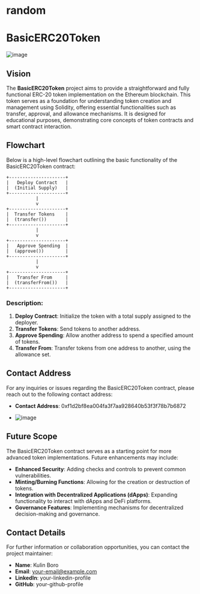 # random


# BasicERC20Token
![image](https://github.com/user-attachments/assets/6a3c5c18-2a67-4100-a592-05e92afa92bd)


## Vision

The **BasicERC20Token** project aims to provide a straightforward and fully functional ERC-20 token implementation on the Ethereum blockchain. This token serves as a foundation for understanding token creation and management using Solidity, offering essential functionalities such as transfer, approval, and allowance mechanisms. It is designed for educational purposes, demonstrating core concepts of token contracts and smart contract interaction.

## Flowchart

Below is a high-level flowchart outlining the basic functionality of the BasicERC20Token contract:

```
+---------------------+
|   Deploy Contract   |
|  (Initial Supply)   |
+---------------------+
           |
           v
+---------------------+
|  Transfer Tokens    |
|  (transfer())       |
+---------------------+
           |
           v
+---------------------+
|   Approve Spending  |
|  (approve())        |
+---------------------+
           |
           v
+---------------------+
|   Transfer From     |
|  (transferFrom())   |
+---------------------+
```

### Description:

1. **Deploy Contract**: Initialize the token with a total supply assigned to the deployer.
2. **Transfer Tokens**: Send tokens to another address.
3. **Approve Spending**: Allow another address to spend a specified amount of tokens.
4. **Transfer From**: Transfer tokens from one address to another, using the allowance set.

## Contact Address

For any inquiries or issues regarding the BasicERC20Token contract, please reach out to the following contact address:

- **Contact Address**: 0xf1d2bf8ea004fa3f7aa928640b53f3f78b7b6872

- ![image](https://github.com/user-attachments/assets/24adb062-f3d2-41ed-9de1-b6e4e9869faf)


## Future Scope

The BasicERC20Token contract serves as a starting point for more advanced token implementations. Future enhancements may include:

- **Enhanced Security**: Adding checks and controls to prevent common vulnerabilities.
- **Minting/Burning Functions**: Allowing for the creation or destruction of tokens.
- **Integration with Decentralized Applications (dApps)**: Expanding functionality to interact with dApps and DeFi platforms.
- **Governance Features**: Implementing mechanisms for decentralized decision-making and governance.

## Contact Details

For further information or collaboration opportunities, you can contact the project maintainer:

- **Name**: Kulin Boro
- **Email**: your-email@example.com
- **LinkedIn**: your-linkedin-profile
- **GitHub**: your-github-profile

